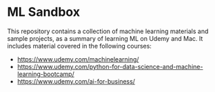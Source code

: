 # ML Sandbox

This repository contains a collection of machine learning materials and sample projects, as a summary of learning ML on Udemy and Mac. It includes material covered in the following courses:

* https://www.udemy.com/machinelearning/
* https://www.udemy.com/python-for-data-science-and-machine-learning-bootcamp/
* https://www.udemy.com/ai-for-business/